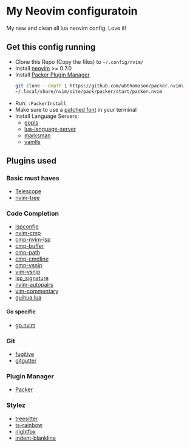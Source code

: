 # My Neovim configuratoin
My new and clean all lua neovim config. Love it!

## Get this config running
- Clone this Repo (Copy the files) to `~/.config/nvim/`
- Install [neovim](https://github.com/neovim/neovim) >= 0.7.0
- Install [Packer Plugin Manager](https://github.com/wbthomason/packer.nvim)
    ```bash
    git clone --depth 1 https://github.com/wbthomason/packer.nvim\
    ~/.local/share/nvim/site/pack/packer/start/packer.nvim
    ```
- Run: `:PackerInstall`
- Make sure to use a [patched font](https://www.nerdfonts.com/) in your terminal
- Install Language Servers:
    - [gopls](https://github.com/golang/tools/tree/master/gopls)
    - [lua-language-server](https://github.com/sumneko/lua-language-server)
    - [marksman](https://github.com/artempyanykh/marksman)
    - [yamlls](https://github.com/redhat-developer/yaml-language-server)

## Plugins used

### Basic must haves
- [Telescope](https://github.com/nvim-telescope/telescope.nvim)
- [nvim-tree](https://github.com/kyazdani42/nvim-tree.lua)

### Code Completion
- [lspconfig](https://github.com/neovim/nvim-lspconfig)
- [nvim-cmp](https://github.com/hrsh7th/nvim-cmp)
- [cmp-nvim-lsp](https://github.com/hrsh7th/cmp-nvim-lsp)
- [cmp-buffer](https://github.com/hrsh7th/cmp-buffer)
- [cmp-path](https://github.com/hrsh7th/cmp-path)
- [cmp-cmdline](https://github.com/hrsh7th/cmp-cmdline)
- [cmp-vsnip](https://github.com/hrsh7th/cmp-vsnip)
- [vim-vsnip](https://github.com/hrsh7th/vim-vsnip)
- [lsp_signature](https://github.com/ray-x/lsp_signature.nvim)
- [nvim-autopairs](https://github.com/windwp/nvim-autopairs)
- [vim-commentary](https://github.com/tpope/vim-commentary)
- [guihua.lua](https://github.com/ray-x/guihua.lua)

#### Go specific
- [go.nvim](https://github.com/ray-x/go.nvim)

### Git
- [fugitive](https://github.com/tpope/vim-fugitive)
- [gitgutter](https://github.com/airblade/vim-gitgutter)

### Plugin Manager
- [Packer](https://github.com/wbthomason/packer.nvim)

### Stylez
- [treesitter](https://github.com/nvim-treesitter/nvim-treesitter)
- [ts-rainbow](https://github.com/p00f/nvim-ts-rainbow)
- [nightfox](https://github.com/EdenEast/nightfox.nvim)
- [indent-blankline](https://github.com/lukas-reineke/indent-blankline.nvim)
